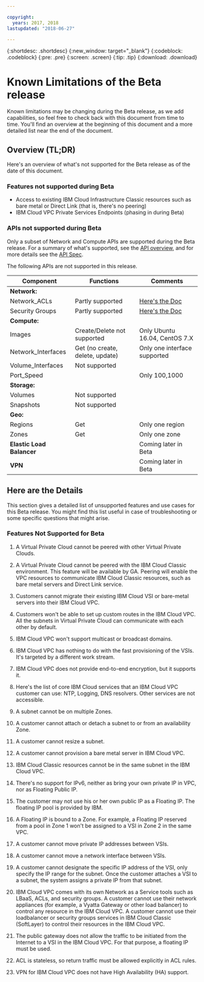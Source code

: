 ```yaml
---

copyright:
  years: 2017, 2018
lastupdated: "2018-06-27"

---
```


{:shortdesc: .shortdesc}
{:new_window: target="_blank"}
{:codeblock: .codeblock}
{:pre: .pre}
{:screen: .screen}
{:tip: .tip}
{:download: .download}

# Known Limitations of the Beta release

Known limitations may be changing during the Beta release, as we add capabilities, so feel free to check back with this document from time to time. You'll find an overview at the beginning of this document and a more detailed list near the end of the document.

## Overview (TL;DR)

Here's an overview of what's not supported for the Beta release as of the date of this document.

### Features not supported during Beta

* Access to existing IBM Cloud Infrastructure Classic resources such as bare metal or Direct Link (that is, there's no peering)
* IBM Cloud VPC Private Services Endpoints (phasing in during Beta)

### APIs not supported during Beta

Only a subset of Network and Compute APIs are supported during the Beta release. For a summary of what's supported, see the [API overview](api-summary.html), and for more details see the [API Spec](apis.html).

The following APIs are not supported in this release.

| Component | Functions | Comments |
|------|------|--------|
| **Network:**  |   |   |
| Network_ACLs | Partly supported | [Here's the Doc](using-acls.html) |
| Security Groups | Partly supported |  [Here's the Doc](security-groups.html) |
| **Compute:** |   |   |
| Images | Create/Delete not supported | Only Ubuntu 16.04, CentOS 7.X |
| Network_Interfaces | Get (no create, delete, update) | Only one interface supported |
| Volume_Interfaces | Not supported |   |
| Port_Speed | | Only 100,1000 |
| **Storage:** |   |   |
| Volumes | Not supported |   |
| Snapshots | Not supported |  |
| **Geo:** |   |   |
| Regions | Get | Only one region |
| Zones | Get | Only one zone |
| **Elastic Load Balancer** |   |  Coming later in Beta |
| **VPN** |   |  Coming later in Beta |

## Here are the Details

This section gives a detailed list of unsupported features and use cases for this Beta release. You might find this list useful in case of troubleshooting or some specific questions that might arise.

### Features Not Supported for Beta

1. A Virtual Private Cloud cannot be peered with other Virtual Private Clouds.

2. A Virtual Private Cloud cannot be peered with the IBM Cloud Classic environment. This feature will be available by GA. Peering will enable the VPC resources to communicate IBM Cloud Classic resources, such as bare metal servers and Direct Link service.

3. Customers cannot migrate their existing IBM Cloud VSI or bare-metal servers into their IBM Cloud VPC.

4. Customers won't be able to set up custom routes in the IBM Cloud VPC. All the subnets in Virtual Private Cloud can communicate with each other by default.

5. IBM Cloud VPC won't support multicast or broadcast domains.

6. IBM Cloud VPC has nothing to do with the fast provisioning of the VSIs. It's targeted by a different work stream.

7. IBM Cloud VPC does not provide end-to-end encryption, but it supports it.

8. Here's the list of core IBM Cloud services that an IBM Cloud VPC customer can use: NTP, Logging, DNS resolvers. Other services are not accessible.

9. A subnet cannot be on multiple Zones.

10. A customer cannot attach or detach a subnet to or from an availability Zone.

11. A customer cannot resize a subnet.

12. A customer cannot provision a bare metal server in IBM Cloud VPC.

13. IBM Cloud Classic resources cannot be in the same subnet in the IBM Cloud VPC.

14. There's no support for IPv6, neither as bring your own private IP in VPC, nor as Floating Public IP.

15. The customer may not use his or her own public IP as a Floating IP. The floating IP pool is provided by IBM.

16. A Floating IP is bound to a Zone. For example, a Floating IP reserved from a pool in Zone 1 won't be assigned to a VSI in Zone 2 in the same VPC.

17. A customer cannot move private IP addresses between VSIs.

18. A customer cannot move a network interface between VSIs.

19. A customer cannot designate the specific IP address of the VSI, only specify the IP range for the subnet. Once the customer attaches a VSI to a subnet, the system assigns a private IP from that subnet.

20. IBM Cloud VPC comes with its own Network as a Service tools such as LBaaS, ACLs, and security groups. A customer cannot use their network appliances (for example, a Vyatta Gateway or other load balancer) to control any resource in the IBM Cloud VPC. A customer cannot use their loadbalancer or security groups services in IBM Cloud Classic (SoftLayer) to control their resources in the IBM Cloud VPC.

21. The public gateway does not allow the traffic to be initiated from the Internet to a VSI in the IBM Cloud VPC. For that purpose, a floating IP must be used.

22. ACL is stateless, so return traffic must be allowed explicitly in ACL rules.

23. VPN for IBM Cloud VPC does not have High Availability (HA) support.

